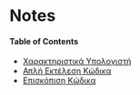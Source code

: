 # Notes

#### Table of Contents

- [Χαρακτηριστικά Υπολογιστή](./00.My-PC.md)
- [Απλή Εκτέλεση Κώδικα](./01.Makefile.md)
- [Επισκόπιση Κώδικα](./02.CNN-parameters-to-GPU.md)
